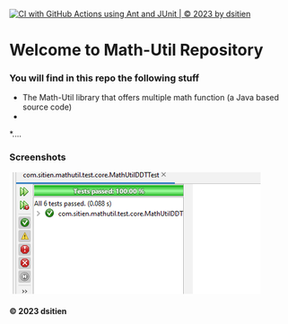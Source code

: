 [![CI with GitHub Actions using Ant and JUnit | © 2023 by dsitien](https://github.com/dsitien/math-util-1625/actions/workflows/ci-junit.yml/badge.svg)](https://github.com/dsitien/math-util-1625/actions/workflows/ci-junit.yml)

# Welcome to Math-Util Repository
### You will find in this repo the following stuff
* The Math-Util library that offers multiple math function (a Java based source code)
* 
*....

### Screenshots
![DDT & TDD with JUnit](https://github.com/dsitien/math-util-1625/blob/main/image/DDTTest.PNG)

#### © 2023 dsitien